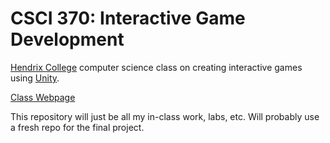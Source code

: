 # CSCI 370: Interactive Game Development

[Hendrix College](https://www.hendrix.edu) computer science class on creating interactive games using [Unity](https://unity3d.com).

[Class Webpage](http://bayazitkaraman.com/courses/csci370/IGDspring2019.html)

This repository will just be all my in-class work, labs, etc. Will probably use a fresh repo for the final project.
